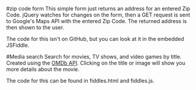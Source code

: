 #zip code form
This simple form just returns an address for an entered Zip Code. jQuery watches for changes on the form, then a GET request is sent to Google's Maps API with the entered Zip Code. The returned address is then shown to the user.

The code for this isn't on GitHub, but you can look at it in the embedded JSFiddle.

#Media search
Search for movies, TV shows, and video games by title. Created using the [OMDb API](http://omdbapi.com/). Clicking on the title or image will show you more details about the movie.

The code for this can be found in fiddles.html and fiddles.js.

